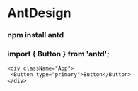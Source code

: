# AntDesign

### npm install antd

### import { Button } from 'antd';

```JSX
<div className="App">
 <Button type="primary">Button</Button>
</div>
```
